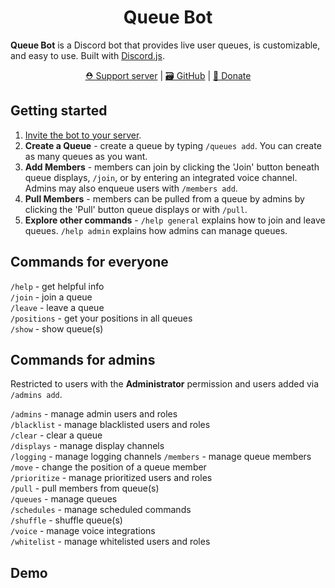 <div align="center">
   <h1>Queue Bot</h1>
</div>


**Queue Bot** is a Discord bot that provides live user queues, is customizable, and easy to use. Built
with [Discord.js](https://discord.js.org/).

<p align="center">
  <a href="https://discord.gg/RbmfnP3">⛑️ Support server</a> | 
  <a href="https://github.com/ArrowM/Queue-Bot">🗃️ GitHub</a> | 
  <a href="https://www.buymeacoffee.com/Arroww">💖 Donate</a>
</p>

## Getting started

1. [Invite the bot to your server](https://discord.com/oauth2/authorize?client_id=679018301543677959).
2. **Create a Queue** - create a queue by typing `/queues add`. You can create as many queues as you want.
3. **Add Members** - members can join by clicking the 'Join' button beneath queue displays, `/join`, or by entering an
   integrated voice channel. Admins may also enqueue users with `/members add`.
4. **Pull Members** - members can be pulled from a queue by admins by clicking the 'Pull' button queue displays or
   with `/pull`.
5. **Explore other commands** - `/help general` explains how to join and leave queues. `/help admin` explains how admins
   can manage queues.

## Commands for everyone

`/help` - get helpful info  
`/join` - join a queue  
`/leave` - leave a queue  
`/positions` - get your positions in all queues  
`/show` - show queue(s)

## Commands for admins

Restricted to users with the **Administrator** permission and users added via `/admins add`.

`/admins` - manage admin users and roles  
`/blacklist` - manage blacklisted users and roles  
`/clear` - clear a queue  
`/displays` - manage display channels  
`/logging` - manage logging channels
`/members` - manage queue members  
`/move` - change the position of a queue member  
`/prioritize` - manage prioritized users and roles  
`/pull` - pull members from queue(s)  
`/queues` - manage queues  
`/schedules` - manage scheduled commands  
`/shuffle` - shuffle queue(s)  
`/voice` - manage voice integrations  
`/whitelist` - manage whitelisted users and roles  

## Demo

